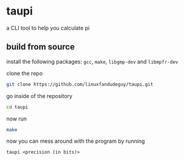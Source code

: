# taupi

a CLI tool to help you calculate pi


## build from source

install the following packages:
`gcc`, `make`, `libgmp-dev` and `libmpfr-dev `

clone the repo

```bash
git clone https://github.com/linuxfandudeguy/taupi.git
```
go inside of the repository

```bash
cd taupi
```

now run

```bash
make
```

now you can mess around with the program by running

```cli
taupi <precision (in bits)>
```
